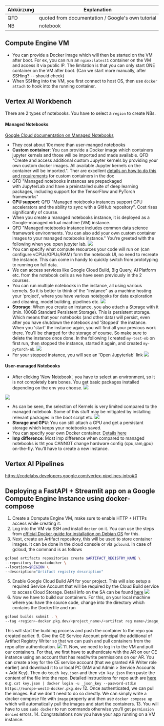 | Abkürzung | Explanation |
| ----|----|
| QFD | quoted from documentation / Google's own tutorial |
| NB | notebook |


## Compute Engine VM
- You can provide a Docker image which will then be started on the VM after boot. For ex, you can run an `nginx:latest1` container on the VM and access it via public IP. The limitation is that you can only start ONE container on the VM after boot. (Can we start more manually, after SSHing? -- should check)
- When SSHing into the VM, you first connect to host OS, then use `docker attach` to hook into the running container.

## Vertex AI Workbench

There are 2 types of notebooks. You have to select a `region` to create NBs.
#### Managed Notebooks

[Google Cloud documentation on Managed Notebooks](https://cloud.google.com/vertex-ai/docs/workbench/managed/introduction)

- They cost about 10x more than user-manged notebooks
- **Custom container**: You can provide a Docker image which containers jupyter kernels and those will be imported and made available. QFD "Create and access additional custom Jupyter kernels by providing your own custom docker images. All available Jupyter kernels on the container will be imported.". Ther are excellent [details on how to do this and requirements](https://cloud.google.com/vertex-ai/docs/workbench/managed/custom-container) for custom containers in the doc
- QFD "Managed notebooks instances are prepackaged with JupyterLab and have a preinstalled suite of deep learning packages, including support for the TensorFlow and PyTorch frameworks"
- **GPU support**: QFD "Managed notebooks instances support GPU accelerators and the ability to sync with a GitHub repository". Cost rises significantly of course.
- When you create a managed notebooks instance, it is deployed as a Google-managed virtual machine (VM) instance.
- QFD "Managed notebooks instance includes common data science framework environments. You can also add your own custom container images to your managed notebooks instance." You're greeted with the following when you open jupyter lab.
![](images/Pasted%20image%2020230228102731.png)
- You can specify what compute resources your code will run on (can configure vCPUs/GPUs/RAM) form the notebook UI, no need to recreate the instance. This can come in handy to quickly switch from prototyping to running on full data.
- We can access services like Google Cloud Build, Big Query, AI Platform etc. from the notebook cells as we have seen previously in the 2 courses.
- You can run multiple notebooks in the instance, all using various kernels. So it is better to think of the "instance" as a machine hosting your 'project', where you have various notebooks for data exploration and cleaning, model building, pipelines etc.
![](images/Pasted%20image%2020230228103236.png)
- **Strorage**: When you create an instance, you also attach a Storage with it (min. 100GB Standard Persistent Storage). This is persistent storage. Which means that your notebooks (and other data) will persist, even after you have shutdown the notebook and 'Stopped' the instance. When you 'start' the instance again, you will find all your previous work there. You'll be charged for the storage of course. So make sure to delete the instance once done. In the following I created `my-test-nb` on first run, then stopped the instance, started it again, and created `my-pytorch-nb`.
![](images/Pasted%20image%2020230228103325.png)
- For your stopped instance, you will see an 'Open Jupyterlab' link
![](images/Pasted%20image%2020230228103901.png)

#### User-managed Notebooks
- After clicking 'New Notebook', you have to select an environment, so it is not completely bare bones. You get basic packages installed depending on the env you choose.
![](images/Pasted%20image%2020230228102606.png)

![](images/Pasted%20image%2020230228111210.png)
- As can be seen, the selection of Kernels is very limited compared to the managed notebook. Some of this stuff may be mitigated by installing relevant packages in the boot script etc.
![](images/Pasted%20image%2020230228110231.png)
- **Storage and GPU**: You can still attach a GPU and get a persistant storage which keeps your notebooks saved.
- You can specify your own Docker container. [Details here](https://cloud.google.com/vertex-ai/docs/workbench/user-managed/custom-container)
- **Imp difference**: Most imp difference when compared to managed notebooks is tht you CANNOT change hardware config (cpu,ram,gpu) on-the-fly. You'll have to create a new instance.

## Vertex AI Pipelines
https://codelabs.developers.google.com/vertex-pipelines-intro#0


## Deploying a FastAPI + Streamlit app on a Google Compute Engine Instance using docker-compose

1. Create a Compute Engine VM, make sure to enable HTTP + HTTPs access while creating it.
2. Log into the VM via SSH and install `docker` on it. You can use the steps from [official Docker guide for installation on Debian OS](https://docs.docker.com/engine/install/debian/) for this.
3. Next, create an Artifact repository, this will be used to store container images. It can be done in the cloud console or via `gclound`. In case of gcloud, the command is as follows 
```bash
gcloud artifacts repositories create $ARTIFACT_REGISTRY_NAME \
--repository-format=docker \
--location=$REGION \
--description="Artifact registry description"
```
5. Enable Google Cloud Build API for your project. This will also setup a required Service Account that will be required by the Cloud Build service to access Cloud Storage. Detail info on the SA can be found [here](https://cloud.google.com/build/docs/cloud-build-service-account)
![](images/Pasted%20image%2020230506160400.png)
7. Now we have to build our containers. For this, on your local machine where you have the source code, change into the directory which contains the Dockerfile and run 
```bash
gcloud builds submit . \
--tag <region>-docker.pkg.dev/<project_name>/<artifcat reg name>/image_name:tag
```
This will start the building process and push the container to the repo you created earlier.
9. Give the CE Service Account principal the additional of Artifact Registry Writer so that we can push and pull containers from the repo after authentication.
![](images/Pasted%20image%2020230506160334.png)
11. Now, we need to log in to the VM and pull our containers. For that, we first have to authenticate with the AR on our CE instance using an account that has read/write permissions on our AR. You can create a key for the CE service account (that we granted AR Writer role earlier) and download it to ur local PC (IAM and Admin > Service Accounts > Add Key). Then do `touch key.json` and then `vim key.json` then paste the content of the file into the repo. Detailed instructions for repo auth are [here](https://cloud.google.com/artifact-registry/docs/docker/authentication#json-key) e.g. `cat key.json | docker login -u _json_key --pasword-stdin https://europe-west3-docker.pkg.dev`
12. Once authenticated, we can pull the images. But we don't need to do so directly. We can simply write a docker compose file with `image` property and then use `docker compose up` which will automatically pull the images and start the containers. 
13. You will have to use `sudo docker` to run commands otherwise you'll get `permission denied` errors.
14. Congratulations now you have your app running on a VM instance.



